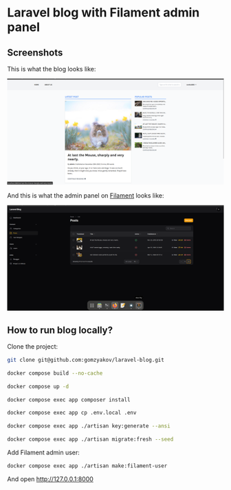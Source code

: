 # Laravel blog with Filament admin panel

## Screenshots

This is what the blog looks like:

![Laravel blog](./docs/screenshot-homepage.png)

And this is what the admin panel on [Filament](https://filamentphp.com) looks like:

![Filament admin panel](./docs/screenshot-admin-panel.png)

## How to run blog locally? 

Clone the project:

```bash
git clone git@github.com:gomzyakov/laravel-blog.git
```

```bash
docker compose build --no-cache
```

```bash
docker compose up -d
```

```bash
docker compose exec app composer install
```


```bash
docker compose exec app cp .env.local .env
```

```bash
docker compose exec app ./artisan key:generate --ansi
```


```bash
docker compose exec app ./artisan migrate:fresh --seed
```
Add Filament admin user:

```bash
docker compose exec app ./artisan make:filament-user
```

And open http://127.0.0.1:8000


